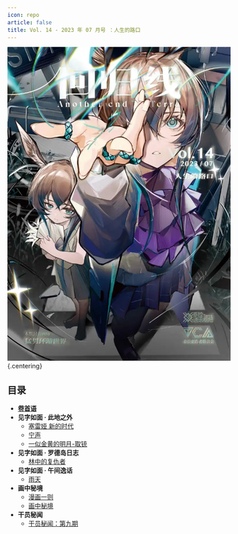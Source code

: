 ```yaml
---
icon: repo
article: false
title: Vol. 14 - 2023 年 07 月号 ：人生的路口
---
```


![](./res/cover.webp) {.centering}

## 目录

- [**卷首语**](intro.html)
- **见字如面 · 此地之外**
  - [塞雷娅 新的时代](article1.html)
  - [宁声](article2.html)
  - [一似金黄的明月-取铳](article5.html)
- **见字如面 · 罗德岛日志**
  - [林中的复仇者](article4.html)
- **见字如面 · 午间逸话**
  - [雨天](article3.html)
- **画中秘境**
  - [漫画一则](comic1.html)
  - [画中秘境](paintings.html)
- **干员秘闻**
  - [干员秘闻：第九期](ope_sec.html)

<Ads />